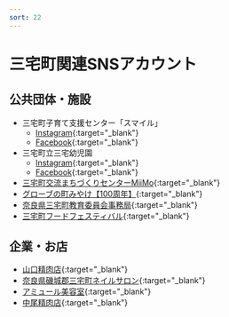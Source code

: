 ```yaml
---
sort: 22
---
```


# 三宅町関連SNSアカウント

## 公共団体・施設
- 三宅町子育て支援センター「スマイル」
  - [Instagram](https://www.instagram.com/miyakesmile/){:target="_blank"}
  - [Facebook](https://www.facebook.com/miyakesmile/){:target="_blank"}
- 三宅町立三宅幼児園
  - [Instagram](https://www.instagram.com/miyakeyoujien/){:target="_blank"}
  - [Facebook](https://www.facebook.com/miyakeyoujien/){:target="_blank"}
- [三宅町交流まちづくりセンターMiiMo](https://twitter.com/MiimoMiyake){:target="_blank"}
- [グローブの町みやけ【100周年】](https://www.instagram.com/glovetownmiyake2021/){:target="_blank"}
- [奈良県三宅町教育委員会事務局](https://www.instagram.com/miyake_wanwan/){:target="_blank"}
- [三宅町フードフェスティバル](https://www.instagram.com/miyakefood/){:target="_blank"}

## 企業・お店
- [山口精肉店](https://www.instagram.com/meatshop_yamaguchi/){:target="_blank"}
- [奈良県磯城郡三宅町ネイルサロン](https://www.instagram.com/nailroomchouchou/){:target="_blank"}
- [アミュール美容室](https://www.instagram.com/amule0710/){:target="_blank"}
- [中尾精肉店](https://www.instagram.com/taizo371127/){:target="_blank"}
